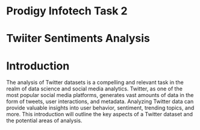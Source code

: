 # Prodigy Infotech Task 2
# Twiiter Sentiments Analysis 
# Introduction
The analysis of Twitter datasets is a compelling and relevant task in the realm of data science and social media analytics. Twitter, as one of the most popular social media platforms, generates vast amounts of data in the form of tweets, user interactions, and metadata. Analyzing Twitter data can provide valuable insights into user behavior, sentiment, trending topics, and more. This introduction will outline the key aspects of a Twitter dataset and the potential areas of analysis.

